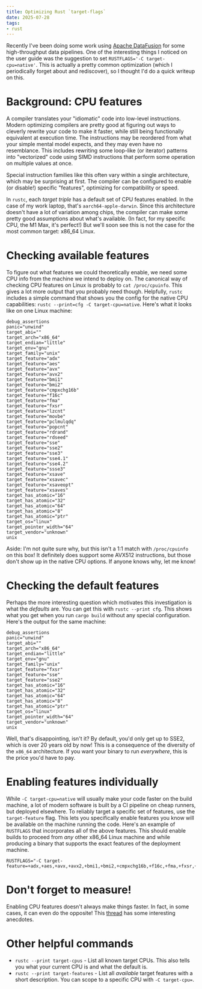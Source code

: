 ```yaml
---
title: Optimizing Rust `target-flags`
date: 2025-07-28
tags:
- rust
---
```


Recently I've been doing some work using [Apache DataFusion](https://datafusion.apache.org/) for some high-throughput data pipelines.
One of the interesting things I noticed on the user guide was the suggestion to set
`RUSTFLAGS='-C target-cpu=native'`.
This is actually a pretty common optimization (which I periodically forget about and rediscover),
so I thought I'd do a quick writeup on this.

# Background: CPU features

A compiler translates your "idiomatic" code into low-level instructions.
Modern optimizing compilers are pretty good at figuring out ways to cleverly rewrite your code
to make it faster, while still being functionally equivalent at execution time.
The instructions may be reordered from what your simple mental model expects,
and they may even have no resemblance.
This includes rewriting some loop-like (or iterator) patterns into "vectorized" code using SIMD instructions
that perform some operation on multiple values at once.

Special instruction families like this often vary within a single architecture,
which may be surprising at first.
The compiler can be configured to enable (or disable!) specific "features",
optimizing for compatibility or speed.

In `rustc`, each _target triple_ has a default set of CPU features enabled.
In the case of my work laptop, that's `aarch64-apple-darwin`.
Since this architecture doesn't have a lot of variation among chips,
the compiler can make some pretty good assumptions about what's available.
(In fact, for my specific CPU, the M1 Max, it's perfect!)
But we'll soon see this is not the case for the most common target: x86_64 Linux.

# Checking available features

To figure out what features we could theoretically enable,
we need some CPU info from the machine we intend to deploy on.
The canonical way of checking CPU features on Linux is probably to `cat /proc/cpuinfo`.
This gives a lot more output that you probably need though.
Helpfully, `rustc` includes a simple command that shows you the config
for the native CPU capabilities: `rustc --print=cfg -C target-cpu=native`.
Here's what it looks like on one Linux machine:

```
debug_assertions
panic="unwind"
target_abi=""
target_arch="x86_64"
target_endian="little"
target_env="gnu"
target_family="unix"
target_feature="adx"
target_feature="aes"
target_feature="avx"
target_feature="avx2"
target_feature="bmi1"
target_feature="bmi2"
target_feature="cmpxchg16b"
target_feature="f16c"
target_feature="fma"
target_feature="fxsr"
target_feature="lzcnt"
target_feature="movbe"
target_feature="pclmulqdq"
target_feature="popcnt"
target_feature="rdrand"
target_feature="rdseed"
target_feature="sse"
target_feature="sse2"
target_feature="sse3"
target_feature="sse4.1"
target_feature="sse4.2"
target_feature="ssse3"
target_feature="xsave"
target_feature="xsavec"
target_feature="xsaveopt"
target_feature="xsaves"
target_has_atomic="16"
target_has_atomic="32"
target_has_atomic="64"
target_has_atomic="8"
target_has_atomic="ptr"
target_os="linux"
target_pointer_width="64"
target_vendor="unknown"
unix
```

Aside: I'm not quite sure why, but this isn't a 1:1 match with `/proc/cpuinfo` on this box!
It definitely does support some AVX512 instructions,
but those don't show up in the native CPU options.
If anyone knows why, let me know!

# Checking the default features

Perhaps the more interesting question which motivates this investigation is
what the _defaults_ are.
You can get this with `rustc --print cfg`.
This shows what you get when you run `cargo build` without any special configuration.
Here's the output for the same machine:

```
debug_assertions
panic="unwind"
target_abi=""
target_arch="x86_64"
target_endian="little"
target_env="gnu"
target_family="unix"
target_feature="fxsr"
target_feature="sse"
target_feature="sse2"
target_has_atomic="16"
target_has_atomic="32"
target_has_atomic="64"
target_has_atomic="8"
target_has_atomic="ptr"
target_os="linux"
target_pointer_width="64"
target_vendor="unknown"
unix
```

Well, that's disappointing, isn't it?
By default, you'd only get up to SSE2, which is over 20 years old by now!
This is a consequence of the diversity of the `x86_64` architecture.
If you want your binary to run _everywhere_, this is the price you'd have to pay.

# Enabling features individually

While `-C target-cpu=native` will usually make your code faster on the build machine,
a lot of modern software is built by a CI pipeline on cheap runners, but deployed elsewhere.
To reliably target a specific set of features, use the `target-feature` flag.
This lets you specifically enable features you know will be available on the machine running the code.
Here's an example of `RUSTFLAGS` that incorporates all of the above features.
This should enable builds to proceed from _any_ other x86_64 Linux machine and while producing a binary
that supports the exact features of the deployment machine.

```shell
RUSTFLAGS="-C target-feature=+adx,+aes,+avx,+avx2,+bmi1,+bmi2,+cmpxchg16b,+f16c,+fma,+fxsr,+lzcnt,+movbe,+pclmulqdq,+popcnt,+rdrand,+rdseed,+sse,+sse2,+sse3,+sse4.1,+sse4.2,+ssse3,+xsave,+xsavec,+xsaveopt,+xsaves"
```

# Don't forget to measure!

Enabling CPU features doesn't always make things faster.
In fact, in some cases, it can even do the opposite!
This [thread](https://internals.rust-lang.org/t/slower-code-with-c-target-cpu-native/17315)
has some interesting anecdotes.

# Other helpful commands

* `rustc --print target-cpus` - List all known target CPUs. This also tells you what your current CPU is and what the default is.
* `rustc --print target-features` - List all _available_ target features with a short description. You can scope to a specific CPU with `-C target-cpu=`.
